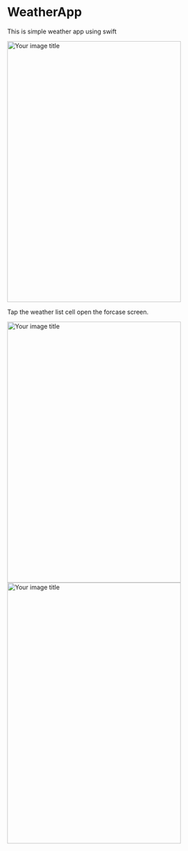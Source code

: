 # WeatherApp
This is simple weather app using swift

<img src="https://user-images.githubusercontent.com/75677276/124427254-c2e4d700-dd88-11eb-9c73-9634c3b0fedf.png" alt="Your image title" width="400" height="600" />

Tap the weather list cell open the forcase screen.

<img src="https://user-images.githubusercontent.com/75677276/124427489-12c39e00-dd89-11eb-9426-019c827b601c.png" alt="Your image title" width="400" height="600" />

<img src="https://user-images.githubusercontent.com/75677276/124427686-56b6a300-dd89-11eb-925a-8ea7b2f2d1e3.png" alt="Your image title" width="400" height="600" />








